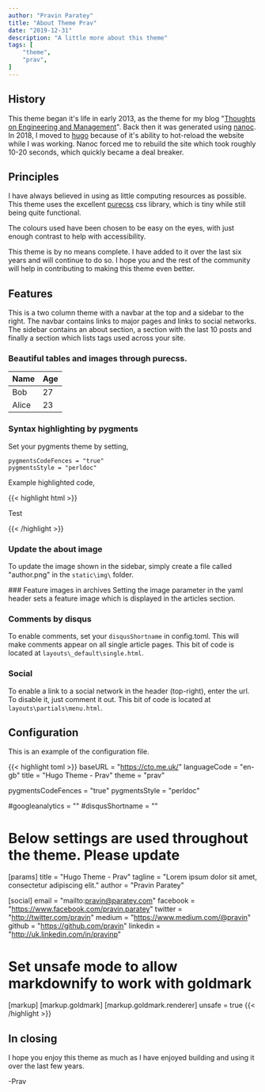 ```yaml
---
author: "Pravin Paratey"
title: "About Theme Prav"
date: "2019-12-31"
description: "A little more about this theme"
tags: [
    "theme",
    "prav",
]
---
```


## History

This theme began it's life in early 2013, as the theme for my blog "[Thoughts on Engineering and Management](https://cto.me.uk)". Back then it was generated using [nanoc](https://nanoc.ws/). In 2018, I moved to [hugo](https://gohugo.io/) because of it's ability to hot-reload the website while I was working. Nanoc forced me to rebuild the site which took roughly 10-20 seconds, which quickly became a deal breaker.

## Principles

I have always believed in using as little computing resources as possible. This theme uses the excellent [purecss](https://purecss.io/) css library, which is tiny while still being quite functional.

The colours used have been chosen to be easy on the eyes, with just enough contrast to help with accessibility.

This theme is by no means complete. I have added to it over the last six years and will continue to do so. I hope you and the rest of the community will help in contributing to making this theme even better.

## Features

This is a two column theme with a navbar at the top and a sidebar to the right. The navbar contains links to major pages and links to social networks. The sidebar contains an about section, a section with the last 10 posts and finally a section which lists tags used across your site.

### Beautiful tables and images through purecss.

   Name | Age
--------|------
    Bob | 27
  Alice | 23

### Syntax highlighting by pygments

Set your pygments theme by setting,

    pygmentsCodeFences = "true"
    pygmentsStyle = "perldoc"

Example highlighted code,

{{< highlight html >}}
<!DOCTYPE html>
<html lang="en">
<head>
  <meta charset="UTF-8">
  <title>Example HTML5 Document</title>
</head>
<body>
  <p>Test</p>
</body>
</html>
{{< /highlight >}}

### Update the about image

To update the image shown in the sidebar, simply create a file called "author.png" in the `static\img\` folder.

### Feature images in archives
Setting the image parameter in the yaml header sets a feature image which is displayed in the articles section.

### Comments by disqus

To enable comments, set your `disqusShortname` in config.toml. This will make comments appear on all single article pages. This bit of code is located at `layouts\_default\single.html`.

### Social

To enable a link to a social network in the header (top-right), enter the url. To disable it, just comment it out. This bit of code is located at `layouts\partials\menu.html`.

## Configuration

This is an example of the configuration file.

{{< highlight toml >}}
baseURL = "https://cto.me.uk/"
languageCode = "en-gb"
title = "Hugo Theme - Prav"
theme = "prav"

pygmentsCodeFences = "true"
pygmentsStyle = "perldoc"

#googleanalytics = ""
#disqusShortname = ""

# Below settings are used throughout the theme. Please update
[params]
  title = "Hugo Theme - Prav"
  tagline = "Lorem ipsum dolor sit amet, consectetur adipiscing elit."
  author = "Pravin Paratey"

[social]
  email = "mailto:pravin@paratey.com"
  facebook = "https://www.facebook.com/pravin.paratey"
  twitter = "http://twitter.com/pravin"
  medium = "https://www.medium.com/@pravin"
  github = "https://github.com/pravin"
  linkedin = "http://uk.linkedin.com/in/pravinp"


# Set unsafe mode to allow markdownify to work with goldmark
[markup]
  [markup.goldmark]
    [markup.goldmark.renderer]
      unsafe = true
{{< /highlight >}}

## In closing

I hope you enjoy this theme as much as I have enjoyed building and using it over the last few years.

-Prav